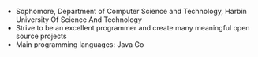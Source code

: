 - Sophomore, Department of Computer Science and Technology, Harbin University Of Science And Technology
- Strive to be an excellent programmer and create many meaningful open source projects
- Main programming languages: Java Go
